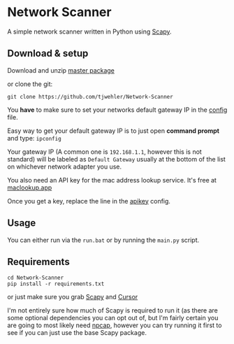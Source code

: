 
# Network Scanner
A simple network scanner written in Python using [Scapy](https://github.com/secdev/scapy).

## Download & setup
Download and unzip [master package](https://github.com/tjwehler/Network-Scanner/archive/refs/heads/master.zip)

or clone the git:
```
git clone https://github.com/tjwehler/Network-Scanner
```

 You **have** to make sure to set your networks default gateway IP in the [config](https://github.com/tjwehler/Network-Scanner/blob/master/default_gateway.config) file.

 Easy way to get your default gateway IP is to just open **command prompt** and type: `ipconfig`

 Your gateway IP (A common one is `192.168.1.1`, however this is not standard) will be labeled as `Default Gateway` usually at the bottom of the list on whichever network adapter you use.

You also need an API key for the mac address lookup service. It's free at [maclookup.app](https://my.maclookup.app/)

Once you get a key, replace the line in the [apikey](https://github.com/tjwehler/Network-Scanner/blob/master/apikey.config) config.

 ## Usage
 You can either run via the `run.bat` or by running the `main.py` script.

 ## Requirements

 ```
cd Network-Scanner
pip install -r requirements.txt
```

or just make sure you grab [Scapy](https://github.com/secdev/scapy) and [Cursor](https://github.com/GijsTimmers/cursor)
 
 I'm not entirely sure how much of Scapy is required to run it (as there are some optional dependencies you can opt out of, but I'm fairly certain you are going to most likely need [npcap](https://npcap.com/),
 however you can try running it first to see if you can just use the base Scapy package.

 
